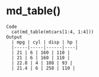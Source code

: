 # md_table()

    Code
      cat(md_table(mtcars[1:4, 1:4]))
    Output
      | mpg | cyl | disp | hp |
      |-----|-----|------|----|
      | 21 | 6 | 160 | 110 |
      | 21 | 6 | 160 | 110 |
      | 22.8 | 4 | 108 | 93 |
      | 21.4 | 6 | 258 | 110 |

